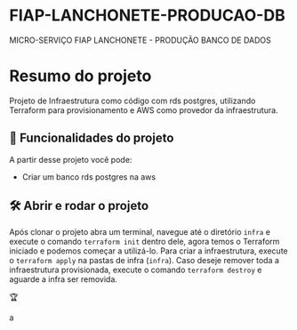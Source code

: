 # FIAP-LANCHONETE-PRODUCAO-DB
MICRO-SERVIÇO FIAP LANCHONETE - PRODUÇÃO BANCO DE DADOS


# Resumo do projeto



Projeto de Infraestrutura como código com rds postgres, utilizando Terraform para provisionamento e AWS como provedor da infraestrutura.



## 🔨 Funcionalidades do projeto



A partir desse projeto você pode:


- Criar um banco rds postgres na aws



## 🛠️ Abrir e rodar o projeto


Após clonar o projeto abra um terminal, navegue até o diretório `infra` e execute o comando `terraform init` dentro dele, agora temos o Terraform iniciado e podemos começar a utilizá-lo. Para criar a infraestrutura, execute o `terraform apply` na pastas de infra (`infra`).
Caso deseje remover toda a infraestrutura provisionada, execute o comando `terraform destroy` e aguarde a infra ser removida.



🏆

a
